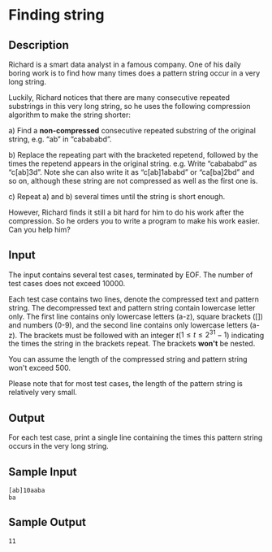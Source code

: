 # Finding string

## Description

Richard is a smart data analyst in a famous company. One of his daily boring work is to find how many times does a pattern string occur in a very long string.

Luckily, Richard notices that there are many consecutive repeated substrings in this very long string, so he uses the following compression algorithm to make the string shorter:

a) Find a **non-compressed** consecutive repeated substring of the original string, e.g. “ab” in “cabababd”.

b) Replace the repeating part with the bracketed repetend, followed by the times the repetend appears in the original string. e.g. Write “cabababd” as “c[ab]3d”. Note she can also write it as “c[ab]1ababd” or “ca[ba]2bd” and so on, although these string are not compressed as well as the first one is.

c) Repeat a) and b) several times until the string is short enough.

However, Richard finds it still a bit hard for him to do his work after the compression. So he orders you to write a program to make his work easier. Can you help him?

## Input

The input contains several test cases, terminated by EOF. The number of test cases does not exceed 10000.

Each test case contains two lines, denote the compressed text and pattern string. The decompressed text and pattern string contain lowercase letter only. The first line contains only lowercase letters (a-z), square brackets ([]) and numbers (0-9), and the second line contains only lowercase letters (a-z). The brackets must be followed with an integer $t$($1 \leq t \leq 2^31-1$) indicating the times the string in the brackets repeat. The brackets **won't** be nested.

You can assume the length of the compressed string and pattern string won't exceed $500$.

Please note that for most test cases, the length of the pattern string is relatively very small.

## Output

For each test case, print a single line containing the times this pattern string occurs in the very long string.

## Sample Input
	[ab]10aaba
	ba

## Sample Output
	11
